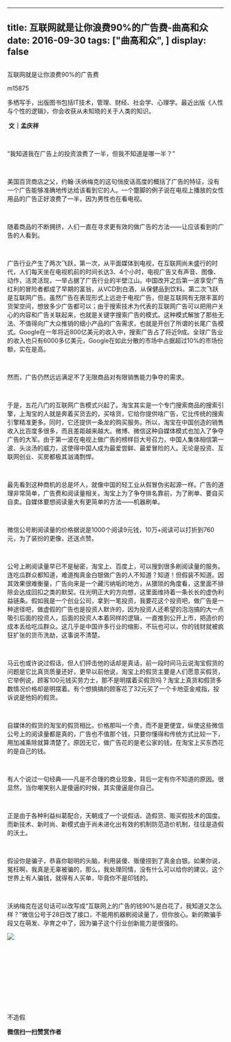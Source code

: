 
---
title:   互联网就是让你浪费90%的广告费-曲高和众
date: 2016-09-30
tags: ["曲高和众", ]
display: false
---


## 



互联网就是让你浪费90%的广告费




m15875




多栖写手，出版图书包括IT技术，管理、财经、社会学、心理学。最近出版《人性与个性的逻辑》，你会收获从未知晓的关于人类的知识。


**&nbsp;文｜孟庆祥**

&nbsp;

“我知道我在广告上的投资浪费了一半，但我不知道是哪一半？”

&nbsp;

美国百货商店之父，约翰·沃纳梅克的这句俏皮话高度的概括了广告的特征，没有一个广告能够准确地传达给该看到它的人。一个蹩脚的例子说在电视上播放的女性用品的广告正好浪费了一半，因为男性也在看电视。

&nbsp;

随着商品的不断拥挤，人们一直在寻求更有效的做广告的方法——让应该看到的广告的人看到。

&nbsp;

广告行业产生了两次飞跃，第一次，从平面媒体到电视，在互联网尚未盛行的时代，人们每天坐在电视机前的时间长达3、4个小时，电视广告又有声音、图像、动作，活灵活现，一举占据了广告行业的半壁江山。中国改开之后第一波享受广告红利的冒险者都成了早期的富翁，从VCD到白酒，从保健品到饮料。第二次飞跃是互联网广告。虽然广告在表现形式上远逊于电视广告，但是互联网有无限丰富的货架空间，想放多少广告都可以；由于搜索技术为代表的互联网广告可以把用户关心的内容和广告关联起来，也就是关键字搜索广告的模式。这种模式解放了那些无法、不值得向广大众推销的细小产品的广告需求，也就是开创了所谓的长尾广告模式。Google在一年将近800亿美元的收入中，搜索广告占了将近9成。全球广告业的收入也只有6000多亿美元，Google在如此分散的市场中占据超过10%的市场份额，实在是高。

&nbsp;

然而，广告仍然远远满足不了无限商品对有限销售能力争夺的需求。

&nbsp;

于是，五花八门的互联网广告模式兴起了。淘宝其实是一个专门搜索商品的搜索引擎，上淘宝的人就是奔着买货去的，买啥货，它给你提供啥广告，它比传统的搜索引擎精准更多。同时，它还提供一条龙的购买服务。所以，淘宝在中国创造的销售收入比百度多很多，而且差距越来越大。微博、微信这种自媒体模式也加入了争夺广告的大军。由于第一波在电视上做广告的榜样巨大号召力，中国人集体相信第一波、头淡汤的威力，这使得中国人成为最爱尝鲜、最爱冒险的人。无论是投资、互联网创业、买房都极其汹涌剽悍。

&nbsp;

最先看到这种商机的总是坏人，就像中国的轻工业从假冒伪劣起源一样。广告的道理非常简单，广告费和阅读量相关。淘宝上为了争夺排名靠前，为了刷单、要自买自卖。自媒体要想阅读量大有更简单的方法——机器刷单。

&nbsp;

微信公号刷阅读量的价格据说是1000个阅读9元钱，10万+阅读可以打折到760元，为了装扮的更像，还送点赞。

&nbsp;

公号上刷阅读量早已不是秘密，淘宝上、百度上，可以搜到很多刷阅读量的服务。连吃瓜群众都知道，难道掏真金白银做广告的人不知道？知道！但假装不知道。因其效果很难衡量，广告向来是一个藏污纳垢的地方，从猥琐的角度看，这里面不排除会达成回扣之类的默契。往光明正大的方向想，这里面维持着一条长长的虚伪利益链条。假如我是一个创业公司，拿到一笔投资，我要花这个投资吧，做广告是一种途径吧，做虚假的广告也是投资人默许的，因为投资人还希望的泡泡搞的大一点吸引后面的投资人，后面的投资人本着同样的逻辑，一直推到公开上市，把造价的成本丢给吃瓜群众。这几乎是中国许多行业的缩影，不玩也可以，你的钱财就被疯狂扩张的货币洗劫，这事说不清楚。

&nbsp;

马云也或许说过假话，但人们抨击他的话却是真话，前一段时间马云说淘宝假货的问题是它比真货质量还好，更早以前他说，淘宝上的假货主要是人们愿意买假货，它举例说，顾客100元钱买劳力士，那不是明摆着买假货吗？淘宝上真货和假货多数情况价格却是明摆着。有个想搞搞的顾客花了32元买了一个卡地亚金戒指，投诉说是他妈的假货。

&nbsp;

自媒体的假货的淘宝的假货相比，价格那叫一个贵，而不是更便宜，纵使这些微信公号上的阅读量都是真的，广告也不值那个钱，只要你懂得和传统方式比较一下，用加减乘除就算清楚了。原因无它，做广告花的是老公家的钱，在淘宝上买东西花的是自己的钱。

&nbsp;

有人个说过一句经典——凡是不合理的商业现象，背后一定有你不知道的原因。很显然，当你嘲笑别人是傻逼的时候，其实傻逼是你自己。

&nbsp;

正是由于各种利益纠葛配合，天朝成了一个说假话、造假货、贩买假技术的国度。而新技术、新时尚、新模式由于尚未进化出有效的机制防范造价机制，往往是造假的沃土。

&nbsp;

假设你是骗子，恭喜你聪明的头脑，利用装傻、贩傻捞到了真金白银。如果你说，冤枉啊，我真是无辜被骗的，那么，我处理同情，没有什么可以给你的建议。这个世界上有人骗钱，就得有人买单，毕竟你不是印钱的。





&nbsp;

沃纳梅克在这句话可以改写成“互联网上的广告的钱90%是白花了，我知道又怎么样？”微信公号于28日改了接口，不能用机器刷阅读量了，但你放心。新的欺骗手段又在萌发、孕育之中了，因为骗子这个行业创新能力是很强的。



**<img data-s="300,640" data-type="jpeg" src="http://mmbiz.qpic.cn/mmbiz/fxGMiaL5Zj1j8078jfvDtJo7fUS24zfgmfc7nuCJAM6Cic1x9xDX4w4YX0uDaiarWT6uKXbBHsHVrkrzg1qo4ic27Q/0?wx_fmt=jpeg" data-ratio="1" data-w="430"/>**

&nbsp;

&nbsp;

&nbsp;

&nbsp;

&nbsp;



不造假


**微信扫一扫赞赏作者**













